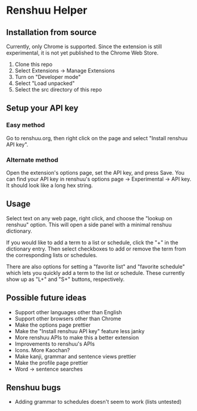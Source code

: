 # Renshuu Helper

## Installation from source

Currently, only Chrome is supported. Since the extension is still experimental,
it is not yet published to the Chrome Web Store.

1. Clone this repo
1. Select Extensions -> Manage Extensions
1. Turn on "Developer mode"
1. Select "Load unpacked"
1. Select the src directory of this repo

## Setup your API key

### Easy method

Go to renshuu.org, then right click on the page and select "Install renshuu API
key".

### Alternate method

Open the extension's options page, set the API key, and press Save. You can
find your API key in renshuu's options page -> Experimental -> API key. It
should look like a long hex string.

## Usage

Select text on any web page, right click, and choose the "lookup on renshuu"
option. This will open a side panel with a minimal renshuu dictionary.

If you would like to add a term to a list or schedule, click the "+" in the
dictionary entry. Then select checkboxes to add or remove the term from the
corresponding lists or schedules.

There are also options for setting a "favorite list" and "favorite schedule"
which lets you quickly add a term to the list or schedule. These currently show
up as "L+" and "S+" buttons, respectively.

## Possible future ideas

* Support other languages other than English
* Support other browsers other than Chrome
* Make the options page prettier
* Make the "Install renshuu API key" feature less janky
* More renshuu APIs to make this a better extension
* Improvements to renshuu's APIs
* Icons. More Kaochan?
* Make kanji, grammar and sentence views prettier
* Make the profile page prettier
* Word -> sentence searches

## Renshuu bugs

* Adding grammar to schedules doesn't seem to work (lists untested)
